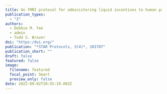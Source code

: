 ```yaml
---
title: An fMRI protocol for administering liquid incentives to human participants
publication_types:
  - "2"
authors:
  - Debbie M. Yee
  - admin
  - Todd S. Braver
doi: "https:/doi.org/"
publication: "*STAR Protocols, 3(4)*, 101707"
publication_short: ""
draft: false
featured: false
image:
  filename: featured
  focal_point: Smart
  preview_only: false
date: 2022-09-02T20:55:19.093Z
---
```

